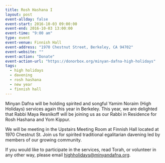 ```yaml
---
title: Rosh Hashana I
layout: post
event-allday: false
event-start: 2016-10-03 09:00:00
event-end: 2016-10-03 13:00:00
event-time: "9:00 am"
type: event
event-venue: Finnish Hall
event-address: "1970 Chestnut Street, Berkeley, CA 94702"
event-website: ""
event-action: "Donate"
event-action-url: "https://donorbox.org/minyan-dafna-high-holidays"
tags:
  - high holidays
  - davening
  - rosh hashana
  - new year
  - finnish hall
---
```


Minyan Dafna will be holding spirited and songful Yamim Noraim (High Holidays) services again this year in Berkeley. This year, we are delighted that Rabbi Maya Resnikoff will be joining us as our Rabbi in Residence for Rosh Hashana and Yom Kippur.

We will be meeting in the Upstairs Meeting Room at Finnish Hall located at 1970 Chestnut St. Join us for spirited traditional egalitarian davening led by members of our growing community.

If you would like to participate in the services, read Torah, or volunteer in any other way, please email highholidays@minyandafna.org.